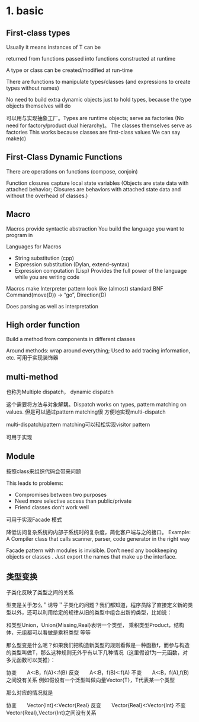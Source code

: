 # 1. basic
## First-class types

Usually it means instances of T can be

returned from functions
passed into functions
constructed at runtime

A type or class can be created/modified at run-time

There are functions to manipulate types/classes (and expressions to create types without names)

No need to build extra dynamic objects just to hold types, because the type objects themselves will do

可以用与实现抽象工厂。Types are runtime objects; serve as factories (No need for factory/product dual hierarchy)。
The classes themselves serve as factories This works because classes are first-class values We can say make(c)

## First-Class Dynamic Functions 
There are operations on functions (compose, conjoin) 

Function closures capture local state variables (Objects are state data with attached behavior; Closures are behaviors with attached state data and without the overhead of classes.) 

## Macro

Macros provide syntactic abstraction You build the language you want to program in

Languages for Macros 
* String substitution (cpp) 
* Expression substitution (Dylan, extend-syntax) 
* Expression computation (Lisp) Provides the full power of the language while you are writing code 

Macros make Interpreter  pattern look like (almost) standard BNF Command(move(D)) -> “go”, Direction(D)

Does parsing as well as interpretation 

## High order function
Build a method from components in different classes

Around methods: wrap around everything; Used to add tracing information, etc. 可用于实现装饰器


## multi-method
也称为Multiple dispatch， dynamic dispatch

这个需要将方法与对象解耦。Dispatch works on types, pattern matching on values. 但是可以通过pattern matching很 方便地实现multi-dispatch

multi-dispatch/pattern matching可以轻松实现visitor pattern


可用于实现
## Module
按照class来组织代码会带来问题

This leads to problems: 
* Compromises between two purposes 
* Need more selective access than public/private 
* Friend classes don’t work well

可用于实现Facade 模式

降低访问复杂系统的内部子系统时的复杂度，简化客户端与之的接口。
Example: A Compiler class that calls scanner, parser, code generator in the right way 

Facade pattern with modules is invisible.
Don’t need any bookkeeping objects or classes .
Just export the names that make up the interface.



## 类型变换
子类化反映了类型之间的关系

型变是关于怎么＂诱导＂子类化的问题？我们都知道，程序员除了直接定义新的类型以外，还可以利用给定的规律从旧的类型中组合出新的类型，比如说：

和类型Union，Union{Missing,Real}表明一个类型，
乘积类型Product，结构体，元组都可以看做是乘积类型
等等

那么型变是什么呢？如果我们把构造新类型的规则看做是一种函数f，而参与构造的类型叫做T，那么这种规则无外乎有以下几种情况（这里假设f为一元函数，对多元函数可以类推）：

协变　　A<:B，f(A)<:f(B)
反变　　A<:B，f(B)<:f(A)
不变　　A<:B，f(A),f(B)之间没有关系
例如假设有一个泛型叫做向量Vector{T}，T代表某一个类型

那么对应的情况就是

协变　　Vector{Int}<:Vector{Real}
反变　　Vector{Real}<:Vector{Int}
不变　　Vector{Real},Vector{Int}之间没有关系
